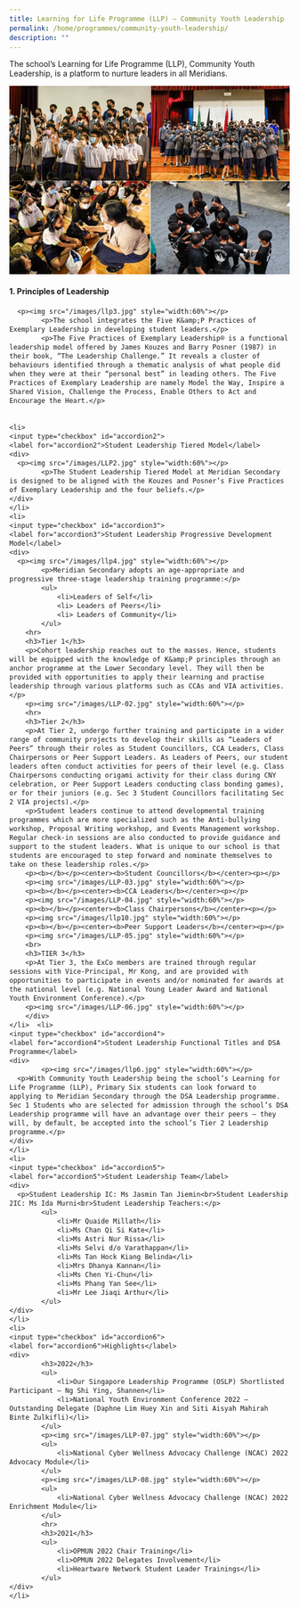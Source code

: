 ```yaml
---
title: Learning for Life Programme (LLP) – Community Youth Leadership
permalink: /home/programmes/community-youth-leadership/
description: ""
---
```

The school’s Learning for Life Programme (LLP), Community Youth Leadership, is a platform to nurture leaders in all Meridians.

![](/images/LLP-01.jpg)

#### 1. Principles of Leadership


      <p><img src="/images/llp3.jpg" style="width:60%"></p>
			<p>The school integrates the Five K&amp;P Practices of Exemplary Leadership in developing student leaders.</p>
			<p>The Five Practices of Exemplary Leadership® is a functional leadership model offered by James Kouzes and Barry Posner (1987) in their book, “The Leadership Challenge.” It reveals a cluster of behaviours identified through a thematic analysis of what people did when they were at their “personal best” in leading others. The Five Practices of Exemplary Leadership are namely Model the Way, Inspire a Shared Vision, Challenge the Process, Enable Others to Act and Encourage the Heart.</p>
    
	  
	<li>
    <input type="checkbox" id="accordion2">
    <label for="accordion2">Student Leadership Tiered Model</label>
    <div>
      <p><img src="/images/LLP2.jpg" style="width:60%"></p>
			<p>The Student Leadership Tiered Model at Meridian Secondary is designed to be aligned with the Kouzes and Posner’s Five Practices of Exemplary Leadership and the four beliefs.</p>
    </div>
	</li>  
	<li>
    <input type="checkbox" id="accordion3">
    <label for="accordion3">Student Leadership Progressive Development Model</label>
    <div>
      <p><img src="/images/llp4.jpg" style="width:60%"></p>
			<p>Meridian Secondary adopts an age-appropriate and progressive three-stage leadership training programme:</p>
			<ul>
				<li>Leaders of Self</li>
				<li> Leaders of Peers</li>
				<li> Leaders of Community</li>
			</ul>
		<hr>
		<h3>Tier 1</h3>
		<p>Cohort leadership reaches out to the masses. Hence, students will be equipped with the knowledge of K&amp;P principles through an anchor programme at the Lower Secondary level. They will then be provided with opportunities to apply their learning and practise leadership through various platforms such as CCAs and VIA activities.</p>
		<p><img src="/images/LLP-02.jpg" style="width:60%"></p>
		<hr>
		<h3>Tier 2</h3>
		<p>At Tier 2, undergo further training and participate in a wider range of community projects to develop their skills as “Leaders of Peers” through their roles as Student Councillors, CCA Leaders, Class Chairpersons or Peer Support Leaders. As Leaders of Peers, our student leaders often conduct activities for peers of their level (e.g. Class Chairpersons conducting origami activity for their class during CNY celebration, or Peer Support Leaders conducting class bonding games), or for their juniors (e.g. Sec 3 Student Councillors facilitating Sec 2 VIA projects).</p>
		<p>Student leaders continue to attend developmental training programmes which are more specialized such as the Anti-bullying workshop, Proposal Writing workshop, and Events Management workshop. Regular check-in sessions are also conducted to provide guidance and support to the student leaders. What is unique to our school is that students are encouraged to step forward and nominate themselves to take on these leadership roles.</p>
		<p><b></b></p><center><b>Student Councillors</b></center><p></p>
		<p><img src="/images/LLP-03.jpg" style="width:60%"></p>
		<p><b></b></p><center><b>CCA Leaders</b></center><p></p>
		<p><img src="/images/LLP-04.jpg" style="width:60%"></p>
		<p><b></b></p><center><b>Class Chairpersons</b></center><p></p>
		<p><img src="/images/llp10.jpg" style="width:60%"></p>
		<p><b></b></p><center><b>Peer Support Leaders</b></center><p></p>
		<p><img src="/images/LLP-05.jpg" style="width:60%"></p>
		<br>
		<h3>TIER 3</h3>
		<p>At Tier 3, the ExCo members are trained through regular sessions with Vice-Principal, Mr Kong, and are provided with opportunities to participate in events and/or nominated for awards at the national level (e.g. National Young Leader Award and National Youth Environment Conference).</p>
		<p><img src="/images/LLP-06.jpg" style="width:60%"></p>
		</div>
	</li>  <li>
    <input type="checkbox" id="accordion4">
    <label for="accordion4">Student Leadership Functional Titles and DSA Programme</label>
    <div>
			<p><img src="/images/llp6.jpg" style="width:60%"></p>
      <p>With Community Youth Leadership being the school’s Learning for Life Programme (LLP), Primary Six students can look forward to applying to Meridian Secondary through the DSA Leadership programme. Sec 1 Students who are selected for admission through the school’s DSA Leadership programme will have an advantage over their peers – they will, by default, be accepted into the school’s Tier 2 Leadership programme.</p>
    </div>
	</li>  
	<li>
    <input type="checkbox" id="accordion5">
    <label for="accordion5">Student Leadership Team</label>
    <div>
      <p>Student Leadership IC: Ms Jasmin Tan Jiemin<br>Student Leadership 2IC: Ms Ida Murni<br>Student Leadership Teachers:</p>
			<ul>
				<li>Mr Quaide Millath</li>
				<li>Ms Chan Qi Si Kate</li>
				<li>Ms Astri Nur Rissa</li>
				<li>Ms Selvi d/o Varathappan</li>
				<li>Ms Tan Hock Kiang Belinda</li>
				<li>Mrs Dhanya Kannan</li>
				<li>Ms Chen Yi-Chun</li>
				<li>Ms Phang Yan See</li>
				<li>Mr Lee Jiaqi Arthur</li>
			</ul>
    </div>
	</li>
	<li>
    <input type="checkbox" id="accordion6">
    <label for="accordion6">Highlights</label>
    <div>
			<h3>2022</h3>
			<ul>
				<li>Our Singapore Leadership Programme (OSLP) Shortlisted Participant – Ng Shi Ying, Shannen</li>
				<li>National Youth Environment Conference 2022 – Outstanding Delegate (Daphne Lim Huey Xin and Siti Aisyah Mahirah Binte Zulkifli)</li>
			</ul>
			<p><img src="/images/LLP-07.jpg" style="width:60%"></p>
			<ul>
				<li>National Cyber Wellness Advocacy Challenge (NCAC) 2022 Advocacy Module</li>
			</ul>
			<p><img src="/images/LLP-08.jpg" style="width:60%"></p>
			<ul>
				<li>National Cyber Wellness Advocacy Challenge (NCAC) 2022 Enrichment Module</li>
			</ul>
			<hr>
			<h3>2021</h3>
			<ul>
				<li>OPMUN 2022 Chair Training</li>
				<li>OPMUN 2022 Delegates Involvement</li>
				<li>Heartware Network Student Leader Trainings</li>
			</ul>
    </div>
	</li>